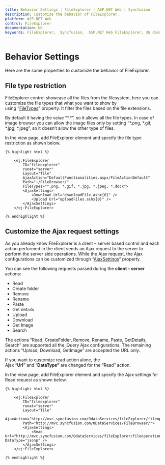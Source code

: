 ```yaml
---
title: Behavior Settings | FileExplorer | ASP.NET Web | Syncfusion
description: Customize the behavior of FileExplorer.
platform: ASP.NET Web
control: FileExplorer
documentation: UG
keywords: FileExplorer,  Syncfusion,  ASP.NET Web FileExplorer, UG document, Behavior settings
---
```

# Behavior Settings

Here are the some properties to customize the behavior of FileExplorer.

## File type restriction

FileExplorer control showcase all the files from the filesystem, here you can customize the file types that what you want to show by using “[FileTypes](http://help.syncfusion.com/js/api/ejfileexplorer#members:filetypes)” property. It filter the files based on the file extensions.

By default it having the value “\*.\*”, so it allows all the file types. In case of image browser you can allow the image files only by setting “*.png, *.gif, *.jpg, *.jpeg”, so it doesn’t allow the other type of files.

In the view page, add FileExplorer element and specify the file type restriction as shown below.

    
    {% highlight html %}
    
        <ej:FileExplorer
            ID="fileexplorer"
            runat="server"
            Layout="Tile"
            AjaxAction="DefaultFunctionalities.aspx/FileActionDefault"
            Path="~/FileBrowser/"
            FileTypes="*.png, *.gif, *.jpg, *.jpeg, *.docx">
            <AjaxSettings>
                <Download Url="downloadFile.ashx{0}" />
                <Upload Url="uploadFiles.ashx{0}" />
            </AjaxSettings>
        </ej:FileExplorer>
        
    {% endhighlight %}
    
## Customize the Ajax request settings

As you already know FileExplorer is a client – server based control and each action performed in the client sends an Ajax request to the server to perform the server side operations. While the Ajax request, the Ajax configurations can be customized through “[AjaxSettings](http://help.syncfusion.com/js/api/ejfileexplorer#members:ajaxsettings)” property.

You can see the following requests passed during the **client – server** actions:

* Read
* Create folder
* Remove
* Rename
* Paste
* Get details
* Upload
* Download
* Get Image
* Search

The actions “Read, CreateFolder, Remove, Rename, Paste, GetDetails, Search” are supported all the jQuery Ajax configurations. The remaining actions “Upload, Download, GetImage” are accepted the URL only.

If you want to customize read action alone, the Ajax “**Url”** and “**DataType”** are changed for the “Read” action.

In the view page, add FileExplorer element and specify the Ajax settings for Read request as shown below.
    
    {% highlight html %}
    
        <ej:FileExplorer
            ID="fileexplorer"
            runat="server"
            Layout="Tile"
            AjaxAction="http://mvc.syncfusion.com/OdataServices/fileExplorer/fileoperation/doJSONAction"
            Path="http://mvc.syncfusion.com/ODataServices/FileBrowser/">
            <AjaxSettings>
                <Read Url="http://mvc.syncfusion.com/OdataServices/fileExplorer/fileoperation/doJSONPAction" DataType="jsonp" />
            </AjaxSettings>
        </ej:FileExplorer>
        
    {% endhighlight %}
    
